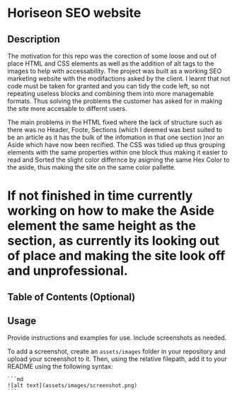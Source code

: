 # Horiseon SEO website

## Description


The motivation for this repo was the corection of some loose and out of place HTML and CSS elements as well as the addition of alt tags to the images to help with accessability.
The project was built as a working SEO marketing website with the modifactions asked by the client.
I learnt that not code must be taken for granted and you can tidy the code left, so not repeating useless blocks and combining them into more managemable formats. Thus solving the problems the customer has asked for in making the site more accesable to differnt users.

The main problems in the HTML fixed where the lack of structure such as there was no Header, Foote, Sections (which I deemed was best suited to be an article as it has the bulk of the infomation in that one section )nor an Aside which have now been recified.
The CSS was tidied up thus grouping elements with the same properties within one block thus making it easier to read and Sorted the slight color differnce by asigning the same Hex Color to the aside, thus making the site on the same color pallette.

# If not finished in time currently working on how to make the Aside element the same height as the section, as currently its looking out of place and making the site look off and unprofessional. 

## Table of Contents (Optional)

## Usage

Provide instructions and examples for use. Include screenshots as needed.

To add a screenshot, create an `assets/images` folder in your repository and upload your screenshot to it. Then, using the relative filepath, add it to your README using the following syntax:

    ```md
    ![alt text](assets/images/screenshot.png)
    ```
